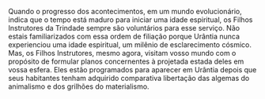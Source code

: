 ﻿Quando o progresso dos acontecimentos, em um mundo evolucionário, indica que o tempo está maduro para iniciar uma idade espiritual, os Filhos Instrutores da Trindade sempre são voluntários para esse serviço. Não estais familiarizados com essa ordem de filiação porque Urântia nunca experienciou uma idade espiritual, um milênio de esclarecimento cósmico. Mas, os Filhos Instrutores, mesmo agora, visitam vosso mundo com o propósito de formular planos concernentes à projetada estada deles em vossa esfera. Eles estão programados para aparecer em Urântia depois que seus habitantes tenham adquirido comparativa libertação das algemas do animalismo e dos grilhões do materialismo.